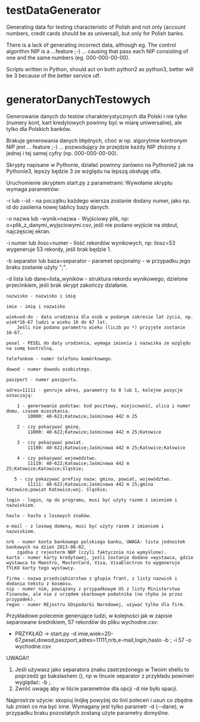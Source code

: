 # testDataGenerator
Generating data for testing characteristic of Polish and not only (account numbers, credit cards should be as universal), but only for Polish banks.

There is a lack of generating incorrect data, although eg. The control algorithm NIP is a ...feature ;-) ... causing that pass each NIP consisting of one and the same numbers (eg. 000-000-00-00).

Scripts written in Python, should act on both python2 as python3, better will be 3 because of the better service utf.

# generatorDanychTestowych
Generowanie danych do testów charakterystycznych dla Polski i nie tylko (numery kont, kart kredytowych powinny być w miarę uniwersalne), ale tylko dla Polskich banków.

Brakuje generowania danych błędnych, choć w np. algorytmie kontronym NIP jest ... feature ;-) ... pozwodujący że przejdzie każdy NIP złożony z jednej i tej samej cyfry (np. 000-000-00-00).

Skrypty napisane w Pythonie, działać powinny zarówno na Pythonie2 jak na Pythonie3, lepszy będzie 3 ze względu na lepszą obsługę utfa.

Uruchomienie skryptem start.py z parametrami:
Wywołanie skryptu wymaga parametrów:

-r lub --id - na początku każdego wiersza zostanie dodany numer, jako np. id do zasilenia nowej tablicy bazy danych.

-o nazwa lub -wynik=nazwa - Wyjściowy plik, np: o=plik_z_danymi_wyjsciowymi.csv, jeśli nie podano wyjście na stdout, najczęściej ekran.

-i numer lub ilosc=numer - Ilość rekordów wynikowych, np: ilosc=53 wygeneruje 53 rekordy, jeśli brak będzie 1.

-b separator lub baza=separator - paramet opcjonalny - w przypadku jego braku zostanie użyty ";".

-d lista lub dane=lista_wyników - struktura rekordu wynikowego, dzielone przecinkiem, jeśli brak skrypt zakończy działanie.
    
    nazwisko - nazwisko i imię
    
    imie - imię i nazwisko
    
    wiek=od-do - data urodzenia dla osób w podanym zakresie lat życia, np. wiek*16-67 ludzi w wieku 16 do 67 lat.
        Jeśli nie podano parametru wieku (liczb po *) przyjęte zostanie 16-67.
    
    pesel - PESEL do daty urodzenia, wymaga imienia i nazwiska ze względu na sumę kontrolną.
    
    telefonkom - numer telefonu komórkowego.
    
    dowod - numer dowodu osobistego.
    
    paszport - numer paszportu.
    
    adres=11111 - genruje adres, parametry to 0 lub 1, kolejne pozycje oznaczają:
    
        1 - generowanie podstaw: kod pocztowy, miejscowość, ulica i numer domu, czasem mieszkania.
            10000: 40-622;Katowice;Jaśminowa 442 m 25
            
        2 - czy pokazywać gminę.
            11000: 40-622;Katowice;Jaśminowa 442 m 25;Katowice
            
        3 - czy pokazywać powiat.
            11100: 40-622;Katowice;Jaśminowa 442 m 25;Katowice;Katowice
            
        4 - czy pokazywać województwo.
            11110: 40-622;Katowice;Jaśminowa 442 m 25;Katowice;Katowice;śląskie;
            
       5 - czy pokazywać prefixy nazw: gmina, powiat, województwo.
            11111: 40-622;Katowice;Jaśminowa 442 m 25;gmina Katowice;powiat Katowice;woj. śląskie;
    
    login - login, np do programu, musi być użyty razem z imieniem i nazwiskiem.
    
    haslo - hasło z losowych znaków.
  
    e-mail - z losową domeną, musi być użyty razem z imieniem i nazwiskiem.

    nrb - numer konta bankowego polskiego banku, UWAGA: lista jednostek bankowych na dzień 2013-06-02,
        zgodna z rejesterm NBP (czyli faktycznie nie wymyślone).
    karta - numer karty kredytowej, jeśli zostanie dodane =wystawca, gdzie wystawca to Maestro, MasterCard, Visa, VisaElectron to wygeneruje TYLKO karty tego wystawcy.

    firma - nazwa przedsiębiorstwa z głupia frant, z listy nazwisk i dodania tekstu z kosmosu.
    nip - numer nim, powiązany z przypadkowym US z listy Ministerstwa Finansów, ale nie z urzędem skarbowym podatnika (no chyba że przez przypadek).
    regon - numer REjestru GOspodarki Narodowej, używać tylko dla firm.


Przykładowe polecenie generujące ludzi, w kolejności jak w zapisie separowane średnikiem, 57 rekordów do pliku wychodne.csv:
*   PRZYKŁAD    -> 
start.py -d imie,wiek=20-67,pesel,dowod,paszport,adres=11111,nrb,e-mail,login,haslo -b ; -i 57 -o wychodne.csv

UWAGA!!
1. Jeśli używasz jako separatora znaku zastrzeżonego w Twoim shellu to poprzedź go bakslashem (\), np w linuxie separator z przykładu powinien wyglądać: -b \;.
2. Zwróć uwagę aby w liście parametrów dla opcji -d nie było spacji.

Najprostrze użycie: skopiuj linijkę powyżej do linii poleceń i usuń co zbędne lub zmień co ma być inne.
Wymagany jest tylko parametr -d (--dane), w przypadku braku pozostałych zostaną użyte parametry domyślne.

